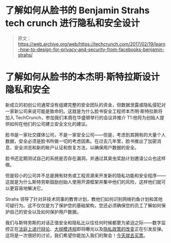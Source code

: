 # 了解如何从脸书的 Benjamin Strahs tech crunch 进行隐私和安全设计

> 原文：<https://web.archive.org/web/https://techcrunch.com/2017/02/19/learn-how-to-design-for-privacy-and-security-from-facebooks-benjamin-strahs/>

# 了解如何从脸书的本杰明·斯特拉斯设计隐私和安全

新成立的初创公司通常没有组建完整的安全团队的资金，但数据泄露或隐私侵犯对一家新公司来说可能是致命的。这就是为什么脸书安全工程师本杰明·斯特拉斯将加入 TechCrunch，参加我们本周在华盛顿举行的会议并推介 T1:他将为创始人提供如何在他们的公司建立安全文化的建议。

脸书是一家社交媒体公司，不是一家安全公司——但是，考虑到其拥有的大量个人数据，安全必须是脸书所做一切的考虑因素。在过去几年里，脸书推出了加密消息、安全浏览和新的帐户认证和恢复方法，以确保用户数据的安全。

脸书还定期测试自己的系统是否存在漏洞，并通过其臭虫奖励计划邀请公众也这样做。

但是较小的公司并不总是拥有财务或工程资源来开发新的隐私功能和安全程序——这就是为什么斯特劳斯鼓励创始人使用开源框架并集中他们的风险，这样他们就可以更容易地解决它。

Strahs 领导了针对非技术同事的教育计划，教他们如何识别网络钓鱼计划和其他可疑行为。这不仅仅是为了保护您的基础架构，您还必须确保您的员工了解如何保护自己的安全以及如何保护用户数据。

我们与斯特劳斯的对话正值安全和隐私比以往任何时候都更为紧迫之际——数字监控正在[法庭上进行辩论](https://web.archive.org/web/20230131035111/https://techcrunch.com/2017/02/14/twitter-fights-for-disclosure-of-national-security-letters/)、[大规模违规](https://web.archive.org/web/20230131035111/https://techcrunch.com/2017/02/15/yahoo-notifying-users-of-malicious-account-activity-as-verizon-deal-progresses/)即将曝光以及[隐私政策的改变](https://web.archive.org/web/20230131035111/https://techcrunch.com/2016/11/28/uber-background-location-data-collection/)正在引发反弹。这将是一次很好的讨论，我们希望你能加入我们的聚会！[今天就去买票](https://web.archive.org/web/20230131035111/https://techcrunch.com/event-info/meetup-pitch-off-washington-d-c-2017/#tickets)。